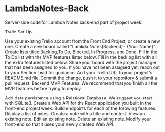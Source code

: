 # LambdaNotes-Back
Server-side code for Lambda Notes back-end part of project week.


Trello Set Up

  Use your existing Trello account from the Front End Project, or create a new one.
  Create a new board called "Lambda Notes(Backend) - {Your Name}".
  Create lists titled Backlog,To Do, Blocked, In Progress, and Done.
  Fill in the To Do list with the MVP features listed below.
  Fill in the backlog list with all the extra features listed below.
  Share your board with the project manager that has been assigned to you. If you have not been assigned yet, reach out to your Section Lead for guidance.
  Add your Trello URL to your project's README.md file. Commit the change, push it to your repository & submit a pull request.
Backend MVP Features:
We recommend that you finish all the MVP features before trying to deploy.

  Add data persistence using a Relational Database. We suggest you start with SQLite3.
  Create a Web API for the React application you built in the front-end project week.
  Build endpoints for each of the following features:
  Display a list of notes.
  Create a note with a title and content.
  View an existing note.
  Edit an existing note.
  Delete an existing note.
  Modify your front-end so that it uses your newly created Web API.